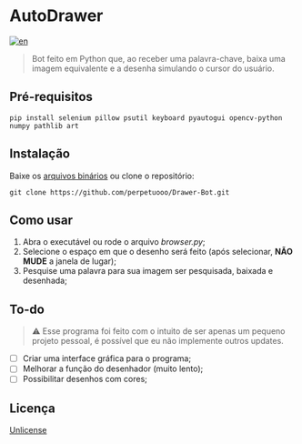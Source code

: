 # AutoDrawer
[![en](https://img.shields.io/badge/lang-en-red.svg)](README.md)
> Bot feito em Python que, ao receber uma palavra-chave, baixa uma imagem equivalente e a desenha simulando o cursor do usuário. 

## Pré-requisitos
```
pip install selenium pillow psutil keyboard pyautogui opencv-python numpy pathlib art
```
## Instalação
Baixe os [arquivos binários](https://github.com/perpetuooo/Drawer-Bot/releases) ou clone o repositório:
```
git clone https://github.com/perpetuooo/Drawer-Bot.git
```
## Como usar
1. Abra o executável ou rode o arquivo *browser.py*;
2. Selecione o espaço em que o desenho será feito (após selecionar, **NÃO MUDE** a janela de lugar);
3. Pesquise uma palavra para sua imagem ser pesquisada, baixada e desenhada;

## To-do
>⚠ Esse programa foi feito com o intuito de ser apenas um pequeno projeto pessoal, é possível que eu não implemente outros updates.
 - [ ] Criar uma interface gráfica para o programa;
 - [ ] Melhorar a função do desenhador (muito lento);
 - [ ] Possibilitar desenhos com cores;
 
 ## Licença
 [Unlicense](LICENSE.md)

